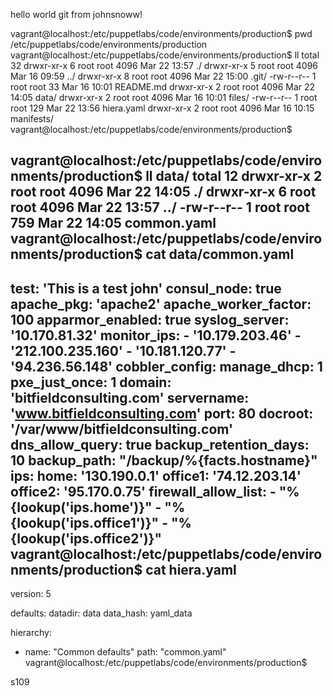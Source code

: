 hello world git from johnsnoww!


vagrant@localhost:/etc/puppetlabs/code/environments/production$ pwd
/etc/puppetlabs/code/environments/production
vagrant@localhost:/etc/puppetlabs/code/environments/production$ ll
total 32
drwxr-xr-x 6 root root 4096 Mar 22 13:57 ./
drwxr-xr-x 5 root root 4096 Mar 16 09:59 ../
drwxr-xr-x 8 root root 4096 Mar 22 15:00 .git/
-rw-r--r-- 1 root root   33 Mar 16 10:01 README.md
drwxr-xr-x 2 root root 4096 Mar 22 14:05 data/
drwxr-xr-x 2 root root 4096 Mar 16 10:01 files/
-rw-r--r-- 1 root root  129 Mar 22 13:56 hiera.yaml
drwxr-xr-x 2 root root 4096 Mar 16 10:15 manifests/
vagrant@localhost:/etc/puppetlabs/code/environments/production$ 

vagrant@localhost:/etc/puppetlabs/code/environments/production$ ll data/
total 12
drwxr-xr-x 2 root root 4096 Mar 22 14:05 ./
drwxr-xr-x 6 root root 4096 Mar 22 13:57 ../
-rw-r--r-- 1 root root  759 Mar 22 14:05 common.yaml
vagrant@localhost:/etc/puppetlabs/code/environments/production$ cat data/common.yaml 
---
  test: 'This is a test john'
  consul_node: true
  apache_pkg: 'apache2'
  apache_worker_factor: 100
  apparmor_enabled: true
  syslog_server: '10.170.81.32'
  monitor_ips:
    - '10.179.203.46'
    - '212.100.235.160'
    - '10.181.120.77'
    - '94.236.56.148'
  cobbler_config:
    manage_dhcp: 1
    pxe_just_once: 1
  domain: 'bitfieldconsulting.com'
  servername: 'www.bitfieldconsulting.com'
  port: 80
  docroot: '/var/www/bitfieldconsulting.com'
  dns_allow_query: true
  backup_retention_days: 10
  backup_path: "/backup/%{facts.hostname}"
  ips:
    home: '130.190.0.1'
    office1: '74.12.203.14'
    office2: '95.170.0.75'
  firewall_allow_list:
    - "%{lookup('ips.home')}"
    - "%{lookup('ips.office1')}"
    - "%{lookup('ips.office2')}"
vagrant@localhost:/etc/puppetlabs/code/environments/production$ cat hiera.yaml 
---
version: 5

defaults:
  datadir: data
  data_hash: yaml_data

hierarchy:
  - name: "Common defaults"
    path: "common.yaml"
vagrant@localhost:/etc/puppetlabs/code/environments/production$ 



s109
